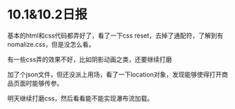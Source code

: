 # 10.1&10.2日报

基本的html和css代码都弄好了，看了一下css reset，去掉了通配符，了解到有nomalize.css，但是没怎么看。

有一些css弄的效果不好，比如阴影动画之类，还要继续打磨

加了个json文件，但还没派上用场，看了一下location对象，发现能够使得打开商品页面时能够传参。

明天继续打磨css，然后看看能不能实现瀑布流加载。